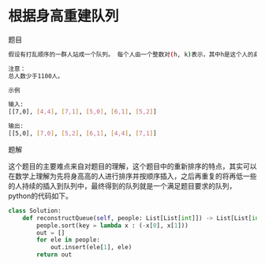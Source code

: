 # 根据身高重建队列

题目

```bash
假设有打乱顺序的一群人站成一个队列。 每个人由一个整数对(h, k)表示，其中h是这个人的身高，k是排在这个人前面且身高大于或等于h的人数。 编写一个算法来重建这个队列。

注意：
总人数少于1100人。

示例

输入:
[[7,0], [4,4], [7,1], [5,0], [6,1], [5,2]]

输出:
[[5,0], [7,0], [5,2], [6,1], [4,4], [7,1]]
```

题解

这个题目的主要难点来自对题目的理解，这个题目中的重新排序的特点，其实可以在数学上理解为先将身高高的人进行排序并按顺序插入，之后再重复的将再低一些的人持续的插入到队列中，最终得到的队列就是一个满足题目要求的队列，python的代码如下。

```py
class Solution:
    def reconstructQueue(self, people: List[List[int]]) -> List[List[int]]:
        people.sort(key = lambda x : (-x[0], x[1]))
        out = []
        for ele in people:
            out.insert(ele[1], ele)
        return out
```
